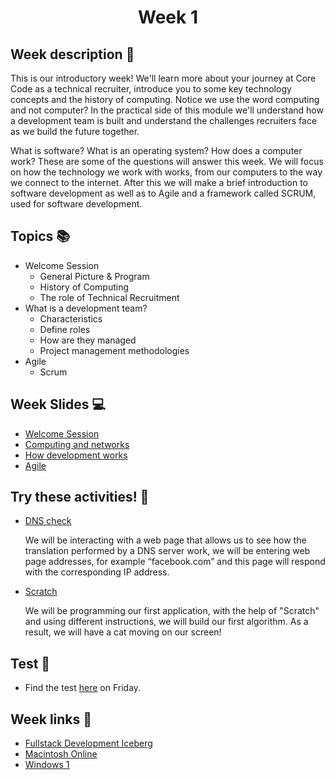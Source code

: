 <h1 align="center">Week 1</h1>

## Week description 🏁
<p>This is our introductory week! We'll learn more about your journey at Core Code as a technical recruiter, introduce you to some key technology concepts and the history of computing. Notice we use the word computing and not computer? In the practical side of this module we'll understand how a development team is built and understand the challenges recruiters face as we build the future together.

What is software? What is an operating system? How does a computer work? These are some of the questions will answer this week. We will focus on how the technology we work with works, from our computers to the way we connect to the internet. After this we will make a brief introduction to software development as well as to Agile and a framework called SCRUM, used for software development.</p>

## Topics 📚
* Welcome Session
  - General Picture & Program
  - History of Computing 
  - The role of Technical Recruitment
* What is a development team?
  - Characteristics
  - Define roles
  - How are they managed
  - Project management methodologies
* Agile 
  - Scrum 

## Week Slides 💻
* [Welcome Session](https://drive.google.com/file/d/10UoyKINiMShVEDdyKQOAgw3ucQgq_ygR/view?usp=sharing)
* [Computing and networks](https://drive.google.com/file/d/11haF5VZYxvm14bNgW8rlencqPOFuZEvp/view?usp=sharing)
* [How development works](https://drive.google.com/file/d/1QGFGZBNA7TQPBNtQSMARd-VeHu6f1Kaw/view?usp=sharing)
* [Agile](https://drive.google.com/file/d/12aEfFZ6k5FQPG6GIN-FZuQct1R4zQcG0/view?usp=sharing)

## Try these activities! 🎉
* [DNS check](https://dns.google.com/)
  <p>We will be interacting with a web page that allows us to see how the translation performed by a DNS server work, we will be entering web page addresses, for example “facebook.com” and this page will respond with the corresponding IP address.</p>

* [Scratch](https://scratch.mit.edu/projects/editor/?tutorial=getStarted)
  <p>We will be programming our first application, with the help of "Scratch" and using different instructions, we will build our first algorithm. As a result, we will have a cat moving on our screen!</p>

## Test 📝
* Find the test [here](https://aplica.typeform.com/to/TAwzKmZH) on Friday.

## Week links 🔗
* [Fullstack Development Iceberg](https://www.youtube.com/watch?v=JMWNYfPIF2U&ab_channel=Fireship)
* [Macintosh Online](http://jamesfriend.com.au/pce-js/)
* [Windows 1](https://copy.sh/v86/?profile=windows1)
